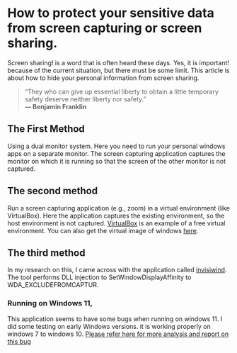 # How to protect your sensitive data from screen capturing or screen sharing.

Screen sharing! is a word that is often heard these days. Yes, it is important! because of the current situation, but there must be some limit. This article is about how to hide your personal information from screen sharing.

> “They who can give up essential liberty to obtain a little temporary safety deserve neither liberty nor safety.”\
**― Benjamin Franklin**

## The First Method

Using a dual monitor system. Here you need to run your personal windows apps on a separate monitor. The screen capturing application captures the monitor on which it is running so that the screen of the other monitor is not captured.

## The second method

Run a screen capturing application (e.g., zoom) in a virtual environment (like VirtualBox). Here the application captures the existing environment, so the host environment is not captured.
[VirtualBox](https://www.virtualbox.org/) is an example of a free virtual environment. You can also get the virtual image of windows [here](https://developer.microsoft.com/en-us/microsoft-edge/tools/vms/).

## The third method

In my research on this, I came across with the application called [invisiwind](https://github.com/radiantly/Invisiwind). The tool performs DLL injection to SetWindowDisplayAffinity to WDA_EXCLUDEFROMCAPTUR.

### Running on Windows 11,

This application seems to have some bugs when running on windows 11. I did some testing on early Windows versions. it is working properly on windows 7 to windows 10.
[Please refer here for more analysis and report on this bug](https://docs.microsoft.com/en-us/answers/questions/700122/setwindowdisplayaffinity-on-windows-11.html)
